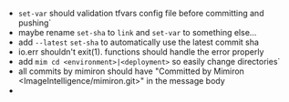 - `set-var` should validation tfvars config file before committing and pushing`
- maybe rename `set-sha` to `link` and `set-var` to something else...
- add `--latest` `set-sha` to automatically use the latest commit sha
- io.err shouldn't exit(1). functions should handle the error properly
- add `mim cd <environment>|<deployment>` so easily change directories`
- all commits by mimiron should have "Committed by Mimiron <ImageIntelligence/mimiron.git>" in the message body
-
